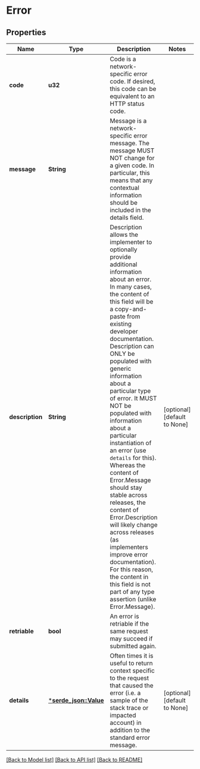 # Error

## Properties
Name | Type | Description | Notes
------------ | ------------- | ------------- | -------------
**code** | **u32** | Code is a network-specific error code. If desired, this code can be equivalent to an HTTP status code.  | 
**message** | **String** | Message is a network-specific error message.  The message MUST NOT change for a given code. In particular, this means that any contextual information should be included in the details field.  | 
**description** | **String** | Description allows the implementer to optionally provide additional information about an error. In many cases, the content of this field will be a copy-and-paste from existing developer documentation.  Description can ONLY be populated with generic information about a particular type of error. It MUST NOT be populated with information about a particular instantiation of an error (use `details` for this).  Whereas the content of Error.Message should stay stable across releases, the content of Error.Description will likely change across releases (as implementers improve error documentation). For this reason, the content in this field is not part of any type assertion (unlike Error.Message).  | [optional] [default to None]
**retriable** | **bool** | An error is retriable if the same request may succeed if submitted again.  | 
**details** | [***serde_json::Value**](.md) | Often times it is useful to return context specific to the request that caused the error (i.e. a sample of the stack trace or impacted account) in addition to the standard error message.  | [optional] [default to None]

[[Back to Model list]](../README.md#documentation-for-models) [[Back to API list]](../README.md#documentation-for-api-endpoints) [[Back to README]](../README.md)


